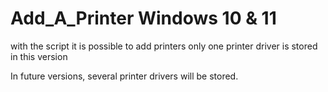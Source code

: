 # Add_A_Printer Windows 10 & 11
with the script it is possible to add printers
only one printer driver is stored in this version

In future versions, several printer drivers will be stored.
